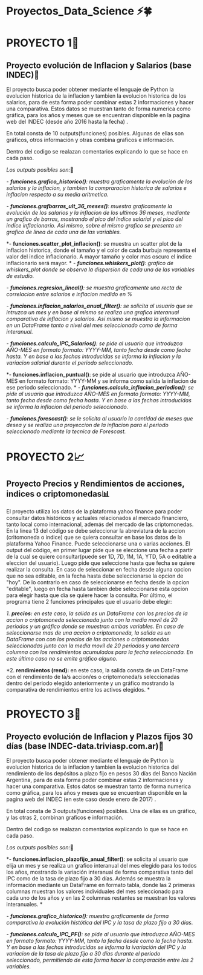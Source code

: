 # Proyectos_Data_Science :zap::four_leaf_clover:

# **PROYECTO 1**:mag_right:
## Proyecto evolución de Inflacion y Salarios (base INDEC):money_with_wings:

El proyecto busca poder obtener mediante el lenguaje de Python la evolucion historica de la inflacion y tambien la evolucion historica de los salarios, para de esta forma poder combinar estas 2 informaciones y hacer una comparativa. Estos datos se muestran tanto de forma numerica como gráfica, para los años y meses que se encuentran disponible en la pagina web del INDEC (desde año 2016 hasta la fecha) .

En total consta de 10 outputs(funciones) posibles. Algunas de ellas son gráficos, otros información y otras combina graficos e información. 

Dentro del codigo se realazan comentarios explicando lo que se hace en cada paso.

*Los outputs posibles son:*:punch:

*- **funciones.grafico_historico()**: muestra graficamente la evolución de los salarios y la inflacion, y tambien la compraracion historica de salarios e inflacion respecto a su media aritmetica.*

*- **funciones.grafbarras_ult_36_meses()**: muestra graficamente la evolución de los salarios y la inflacion de los ultimos 36 meses, mediante un grafico de barras, mostrando el pico del indice salarial y el pico del indice inflacionario. Asi mismo, sobre el mismo grafico se presenta un grafico de linea de cada una de las variables.*

*- **funciones.scatter_plot_inflacion()**: se muestra un scatter plot de la inflacion historica, donde el tamaño y el color de cada burbuja representa el valor del indice inflacionario. A mayor tamaño y color mas oscuro el indice inflacionario será mayor.
*
*- **funciones.whiskers_plot()**: grafico de whiskers_plot donde se observa la dispersion de cada una de las variables de estudio.*

*- **funciones.regresion_lineal()**: se muestra graficamente una recta de correlacion entre salarios e inflacion medido en %*

*- **funciones.inflacion_salarios_anual_filter()**: se solicita al usuario que se intruzca un mes y en base al mismo se realiza una grafica interanual comparativa de inflacion y salarios. Asi mismo se muestra la informacion en un DataFrame tanto a nivel del mes seleccionado como de forma interanual.*

*- **funciones.calculo_IPC_Salarios()**: se pide al usuario que introduzca AÑO-MES en formato formato: YYYY-MM, tanto fecha desde como fecha hasta. Y en base a las fechas introducidas se informa la inflacion y la variacion salarial durante el periodo seleccionado.*

*- **funciones.inflacion_puntual()**: se pide al usuario que introduzca AÑO-MES en formato formato: YYYY-MM y se informa como salida la inflacion de ese periodo seleccionado.
*
*- **funciones.calculo_inflacion_periodica()**: se pide al usuario que introduzca AÑO-MES en formato formato: YYYY-MM, tanto fecha desde como fecha hasta. Y en base a las fechas introducidas se informa la inflacion del periodo seleccionado.*

*- **funciones.forescast()**: se le solicita al usuario la cantidad de meses que desea y se realiza una proyeccion de la inflacion para el periodo seleccionado mediante la tecnica de Forescast.*

# **PROYECTO 2**:chart_with_upwards_trend:
## Proyecto Precios y Rendimientos de acciones, indices o criptomonedas:bar_chart:

El proyecto utiliza los datos de la plataforma yahoo finance para poder consultar datos históricos y actuales relacionados al mercado financiero, tanto local como internacional, además del mercado de las criptomonedas. 
En la linea 13 del código se debe seleccionar la abreviatura de la accion (critomoneda o indice) que se quiera consultar en base los datos de la plataforma Yahoo Finance. Puede seleccionarse una o varias acciones. El output del código, en primer lugar pide que se eleccione una fecha a partir de la cual se quiere consultar(puede ser 1D, 7D, 1M, 1A, YTD, 5A o editable a eleccion del usuario). Luego pide que seleccione hasta que fecha se quiere realizar la consulta. En caso de seleccionar en fecha desde alguna opcion que no sea editable, en la fecha hasta debe seleccionarse la opcion de "hoy". De lo contrario en caso de seleccionarse en fecha desde la opcion "editable", luego en fecha hasta tambien debe seleccionarse esta opcion para elegir hasta que dia se quiere hacer la consulta. Por último, el programa tiene 2 funciones principales que el usuario debe elegir:

*1.  **precios:** en este caso, la salida es un DataFrame con los precios de la accion o criptomoneda seleccionada junto con la media movil de 20 periodos y un gráfico donde se muestran ambas variables. En caso de seleccionarse mas de una accion o criptomoneda, la salida es un DataFrame con con los precios de las acciones o criptomonedas seleccionadas junto con la media movil de 20 periodos y una tercera columna con los rendimientos acumulados para la fecha seleccionada. En este último caso no se emite gráfico alguno.*

*2.  **rendimientos (rend):** en este caso, la salida consta de un DataFrame con el rendimiento de la/s accion/es o criptomoneda/s seleccionadas dentro del periodo elegido anteriormente y un gráfico mostrando la comparativa de rendimientos entre los activos elegidos.  *

# **PROYECTO 3**:bank:
## Proyecto evolución de Inflacion y Plazos fijos 30 días (base INDEC-data.triviasp.com.ar):rotating_light:

El proyecto busca poder obtener mediante el lenguaje de Python la evolucion historica de la inflacion y tambien la evolucion historica del rendimiento de los depósitos a plazo fijo en pesos 30 días del Banco Nación Argentina, para de esta forma poder combinar estas 2 informaciones y hacer una comparativa. Estos datos se muestran tanto de forma numerica como gráfica, para los años y meses que se encuentran disponible en la pagina web del INDEC (en este caso desde enero de 2017) .

En total consta de 3 outputs(funciones) posibles. Una de ellas es un gráfico, y las otras 2,  combinan graficos e información. 

Dentro del codigo se realazan comentarios explicando lo que se hace en cada paso.

*Los outputs posibles son:*:punch:

*- **funciones.inflacion_plazofijo_anual_filter()**: se solicita al usuario que elija un mes y se realiza un grafico interanual del mes elegido para los todos los años, mostrando la variación interanual de forma comparativa tanto del IPC como de la tasa de plazo fijo a 30 días. Además se muestra la información mediante un DataFrame en formato tabla, donde las 2 primeras columnas muestran los valores individuales del mes seleccionado para cada uno de los años y en las 2 columnas restantes se muestran los valores interanuales. *

*- **funciones.grafico_historico()**: muestra graficamente de forma comparativa la evolución histótica del IPC y la tasa de plazo fijo a 30 días.*

*- **funciones.calculo_IPC_PF()**: se pide al usuario que introduzca AÑO-MES en formato formato: YYYY-MM, tanto la fecha desde como la fecha hasta. Y en base a las fechas introducidas se informa la ivariación del IPC y la variacion de la tasa de plazo fijo a 30 días durante el periodo seleccionado, permitiendo de esta forma hacer la comparación entre las 2 variables.*

